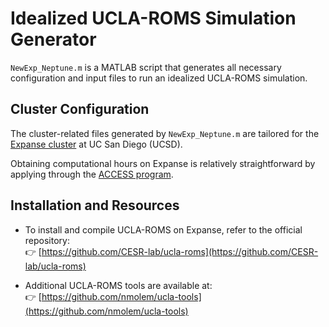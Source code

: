 # Idealized UCLA-ROMS Simulation Generator

`NewExp_Neptune.m` is a MATLAB script that generates all necessary configuration and input files to run an idealized UCLA-ROMS simulation.

## Cluster Configuration

The cluster-related files generated by `NewExp_Neptune.m` are tailored for the [Expanse cluster](https://www.sdsc.edu/systems/expanse/user_guide.html) at UC San Diego (UCSD).

Obtaining computational hours on Expanse is relatively straightforward by applying through the [ACCESS program](https://allocations.access-ci.org/).

## Installation and Resources

- To install and compile UCLA-ROMS on Expanse, refer to the official repository:  
  👉 [https://github.com/CESR-lab/ucla-roms](https://github.com/CESR-lab/ucla-roms)

- Additional UCLA-ROMS tools are available at:  
  👉 [https://github.com/nmolem/ucla-tools](https://github.com/nmolem/ucla-tools)
